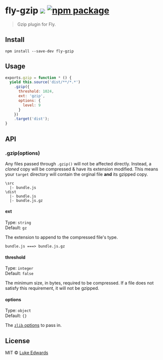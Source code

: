 # fly-gzip [![][travis-badge]][travis-link] [![npm package][npm-ver-link]](https://www.npmjs.com/package/fly-gzip)

> Gzip plugin for Fly.

<!-- <div align="center">
	<a href="http://github.com/flyjs/fly">
		<img width=200px  src="https://cloud.githubusercontent.com/assets/8317250/8733685/0be81080-2c40-11e5-98d2-c634f076ccd7.png">
	</a>
</div> -->

## Install

```
npm install --save-dev fly-gzip
```

## Usage

```js
exports.gzip = function * () {
  yield this.source('dist/**/*.*')
    .gzip({
      threshold: 1024,
      ext: 'gzip',
      options: {
        level: 9
      }
    })
    .target('dist');
}
```

## API

### .gzip(options)

Any files passed through `.gzip()` will not be affected directly. Instead, a _cloned_ copy will be compressed & have its extension modified. This means your `target` directory will contain the orginal file **and** its gzipped copy.

```
\src
  |- bundle.js
\dist
  |- bundle.js
  |- bundle.js.gz
```

#### ext

Type: `string`<br>
Default: `gz`

The extension to append to the compressed file's type.

```
bundle.js ===> bundle.js.gz
```

#### threshold

Type: `integer`<br>
Default: `false`

The minimum size, in bytes, required to be compressed. If a file does not satisfy this requirement, it will not be gzipped.

#### options

Type: `object`<br>
Default: `{}`

The [`zlib` options](https://nodejs.org/api/zlib.html#zlib_class_options) to pass in.

## License

MIT © [Luke Edwards](https://lukeed.com)

[npm-ver-link]: https://img.shields.io/npm/v/fly-gzip.svg?style=flat-square
[travis-link]:  https://travis-ci.org/lukeed/fly-gzip
[travis-badge]: http://img.shields.io/travis/lukeed/fly-gzip.svg?style=flat-square
